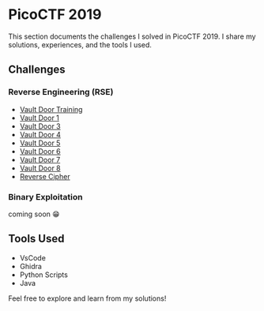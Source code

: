 # PicoCTF 2019  
This section documents the challenges I solved in PicoCTF 2019. I share my solutions, experiences, and the tools I used.  

## Challenges  
### Reverse Engineering (RSE)  
- [Vault Door Training](./vault-door-training.md)  
- [Vault Door 1](./VaultDoor1.md)  
- [Vault Door 3](./VaultDoor3.md)  
- [Vault Door 4](./VaultDoor4.md)  
- [Vault Door 5](./VaultDoor5.md)  
- [Vault Door 6](./VaultDoor6.md)
- [Vault Door 7](./VaultDoor7.md)
- [Vault Door 8](./VaultDoor8.md)
- [Reverse Cipher](./reverse_cipher.md)

### Binary Exploitation  
coming soon 😁


## Tools Used  
- VsCode
- Ghidra  
- Python Scripts
- Java 

Feel free to explore and learn from my solutions!
